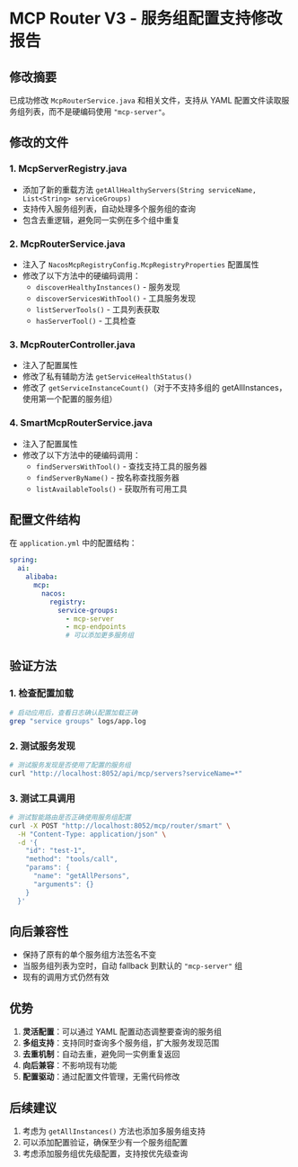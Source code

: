 # MCP Router V3 - 服务组配置支持修改报告

## 修改摘要

已成功修改 `McpRouterService.java` 和相关文件，支持从 YAML 配置文件读取服务组列表，而不是硬编码使用 `"mcp-server"`。

## 修改的文件

### 1. McpServerRegistry.java
- 添加了新的重载方法 `getAllHealthyServers(String serviceName, List<String> serviceGroups)`
- 支持传入服务组列表，自动处理多个服务组的查询
- 包含去重逻辑，避免同一实例在多个组中重复

### 2. McpRouterService.java
- 注入了 `NacosMcpRegistryConfig.McpRegistryProperties` 配置属性
- 修改了以下方法中的硬编码调用：
  - `discoverHealthyInstances()` - 服务发现
  - `discoverServicesWithTool()` - 工具服务发现
  - `listServerTools()` - 工具列表获取
  - `hasServerTool()` - 工具检查

### 3. McpRouterController.java
- 注入了配置属性
- 修改了私有辅助方法 `getServiceHealthStatus()` 
- 修改了 `getServiceInstanceCount()`（对于不支持多组的 getAllInstances，使用第一个配置的服务组）

### 4. SmartMcpRouterService.java
- 注入了配置属性
- 修改了以下方法中的硬编码调用：
  - `findServersWithTool()` - 查找支持工具的服务器
  - `findServerByName()` - 按名称查找服务器
  - `listAvailableTools()` - 获取所有可用工具

## 配置文件结构

在 `application.yml` 中的配置结构：

```yaml
spring:
  ai:
    alibaba:
      mcp:
        nacos:
          registry:
            service-groups: 
              - mcp-server
              - mcp-endpoints
              # 可以添加更多服务组
```

## 验证方法

### 1. 检查配置加载
```bash
# 启动应用后，查看日志确认配置加载正确
grep "service groups" logs/app.log
```

### 2. 测试服务发现
```bash
# 测试服务发现是否使用了配置的服务组
curl "http://localhost:8052/api/mcp/servers?serviceName=*"
```

### 3. 测试工具调用
```bash
# 测试智能路由是否正确使用服务组配置
curl -X POST "http://localhost:8052/mcp/router/smart" \
  -H "Content-Type: application/json" \
  -d '{
    "id": "test-1",
    "method": "tools/call",
    "params": {
      "name": "getAllPersons",
      "arguments": {}
    }
  }'
```

## 向后兼容性

- 保持了原有的单个服务组方法签名不变
- 当服务组列表为空时，自动 fallback 到默认的 `"mcp-server"` 组
- 现有的调用方式仍然有效

## 优势

1. **灵活配置**：可以通过 YAML 配置动态调整要查询的服务组
2. **多组支持**：支持同时查询多个服务组，扩大服务发现范围
3. **去重机制**：自动去重，避免同一实例重复返回
4. **向后兼容**：不影响现有功能
5. **配置驱动**：通过配置文件管理，无需代码修改

## 后续建议

1. 考虑为 `getAllInstances()` 方法也添加多服务组支持
2. 可以添加配置验证，确保至少有一个服务组配置
3. 考虑添加服务组优先级配置，支持按优先级查询 